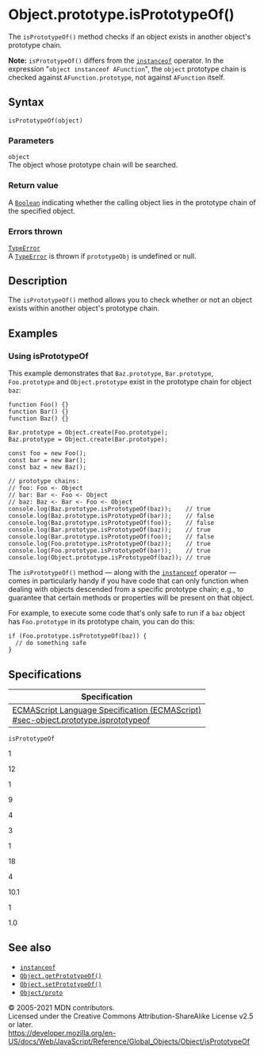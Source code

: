 # Object.prototype.isPrototypeOf()

The `isPrototypeOf()` method checks if an object exists in another object's prototype chain.

**Note:** `isPrototypeOf()` differs from the [`instanceof`](../../operators/instanceof) operator. In the expression "`object instanceof AFunction`", the `object` prototype chain is checked against `AFunction.prototype`, not against `AFunction` itself.

## Syntax

    isPrototypeOf(object)

### Parameters

`object`  
The object whose prototype chain will be searched.

### Return value

A [`Boolean`](../boolean) indicating whether the calling object lies in the prototype chain of the specified object.

### Errors thrown

[`TypeError`](../typeerror)  
A [`TypeError`](../typeerror) is thrown if `prototypeObj` is undefined or null.

## Description

The `isPrototypeOf()` method allows you to check whether or not an object exists within another object's prototype chain.

## Examples

### Using isPrototypeOf

This example demonstrates that `Baz.prototype`, `Bar.prototype`, `Foo.prototype` and `Object.prototype` exist in the prototype chain for object `baz`:

    function Foo() {}
    function Bar() {}
    function Baz() {}

    Bar.prototype = Object.create(Foo.prototype);
    Baz.prototype = Object.create(Bar.prototype);

    const foo = new Foo();
    const bar = new Bar();
    const baz = new Baz();

    // prototype chains:
    // foo: Foo <- Object
    // bar: Bar <- Foo <- Object
    // baz: Baz <- Bar <- Foo <- Object
    console.log(Baz.prototype.isPrototypeOf(baz));    // true
    console.log(Baz.prototype.isPrototypeOf(bar));    // false
    console.log(Baz.prototype.isPrototypeOf(foo));    // false
    console.log(Bar.prototype.isPrototypeOf(baz));    // true
    console.log(Bar.prototype.isPrototypeOf(foo));    // false
    console.log(Foo.prototype.isPrototypeOf(baz));    // true
    console.log(Foo.prototype.isPrototypeOf(bar));    // true
    console.log(Object.prototype.isPrototypeOf(baz)); // true

The `isPrototypeOf()` method — along with the [`instanceof`](../../operators/instanceof) operator — comes in particularly handy if you have code that can only function when dealing with objects descended from a specific prototype chain; e.g., to guarantee that certain methods or properties will be present on that object.

For example, to execute some code that's only safe to run if a `baz` object has `Foo.prototype` in its prototype chain, you can do this:

    if (Foo.prototype.isPrototypeOf(baz)) {
      // do something safe
    }

## Specifications

<table><thead><tr class="header"><th>Specification</th></tr></thead><tbody><tr class="odd"><td><a href="https://tc39.es/ecma262/#sec-object.prototype.isprototypeof">ECMAScript Language Specification (ECMAScript)<br />
<span class="small">#sec-object.prototype.isprototypeof</span></a></td></tr></tbody></table>

`isPrototypeOf`

1

12

1

9

4

3

1

18

4

10.1

1

1.0

## See also

-   [`instanceof`](../../operators/instanceof)
-   [`Object.getPrototypeOf()`](getprototypeof)
-   [`Object.setPrototypeOf()`](setprototypeof)
-   [`Object/proto`](proto)

© 2005-2021 MDN contributors.  
Licensed under the Creative Commons Attribution-ShareAlike License v2.5 or later.  
<a href="https://developer.mozilla.org/en-US/docs/Web/JavaScript/Reference/Global_Objects/Object/isPrototypeOf" class="_attribution-link">https://developer.mozilla.org/en-US/docs/Web/JavaScript/Reference/Global_Objects/Object/isPrototypeOf</a>
